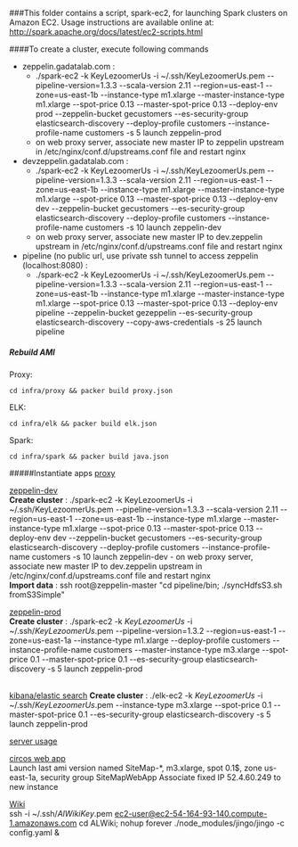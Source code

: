###This folder contains a script, spark-ec2, for launching Spark clusters on
Amazon EC2. Usage instructions are available online at: http://spark.apache.org/docs/latest/ec2-scripts.html

####To create a cluster, execute following commands
  - zeppelin.gadatalab.com :
    - ./spark-ec2 -k KeyLezoomerUs -i ~/.ssh/KeyLezoomerUs.pem --pipeline-version=1.3.3 --scala-version 2.11 --region=us-east-1 --zone=us-east-1b --instance-type m1.xlarge --master-instance-type m1.xlarge --spot-price 0.13 --master-spot-price 0.13 --deploy-env prod --zeppelin-bucket gecustomers --es-security-group elasticsearch-discovery --deploy-profile customers --instance-profile-name customers -s 5 launch zeppelin-prod
    - on web proxy server, associate new master IP to zeppelin upstream in /etc/nginx/conf.d/upstreams.conf file and restart nginx
  - devzeppelin.gadatalab.com :
    - ./spark-ec2 -k KeyLezoomerUs -i ~/.ssh/KeyLezoomerUs.pem --pipeline-version=1.3.3 --scala-version 2.11 --region=us-east-1 --zone=us-east-1b --instance-type m1.xlarge --master-instance-type m1.xlarge --spot-price 0.13 --master-spot-price 0.13 --deploy-env dev --zeppelin-bucket gecustomers --es-security-group elasticsearch-discovery --deploy-profile customers --instance-profile-name customers -s 10 launch zeppelin-dev
    - on web proxy server, associate new master IP to dev.zeppelin upstream in /etc/nginx/conf.d/upstreams.conf file and restart nginx
  - pipeline (no public url, use private ssh tunnel to access zeppelin (localhost:8080) :
    - ./spark-ec2 -k KeyLezoomerUs -i ~/.ssh/KeyLezoomerUs.pem --pipeline-version=1.3.3 --scala-version 2.11 --region=us-east-1 --zone=us-east-1b --instance-type m1.xlarge --master-instance-type m1.xlarge --spot-price 0.13 --master-spot-price 0.13 --deploy-env pipeline --zeppelin-bucket gezeppelin --es-security-group elasticsearch-discovery --copy-aws-credentials -s 25 launch pipeline


##### Rebuild AMI

   Proxy:
   ```
   cd infra/proxy && packer build proxy.json   
   ```

   ELK:
   ```
   cd infra/elk && packer build elk.json   
   ```

   Spark:
   ```
   cd infra/spark && packer build java.json   
   ```
   
#####Instantiate apps
  [proxy](https://*.gadatalab.com)  </br>
  
  [zeppelin-dev](https://devzeppelin.gadatalab.com)  
    **Create cluster** : 
    ./spark-ec2 -k KeyLezoomerUs -i ~/.ssh/KeyLezoomerUs.pem --pipeline-version=1.3.3 --scala-version 2.11 --region=us-east-1 --zone=us-east-1b --instance-type m1.xlarge --master-instance-type m1.xlarge --spot-price 0.13 --master-spot-price 0.13 --deploy-env dev --zeppelin-bucket gecustomers --es-security-group elasticsearch-discovery --deploy-profile customers --instance-profile-name customers -s 10 launch zeppelin-dev
                             - on web proxy server, associate new master IP to dev.zeppelin upstream in /etc/nginx/conf.d/upstreams.conf file and restart nginx  
    **Import data** : ssh root@zeppelin-master "cd pipeline/bin; ./syncHdfsS3.sh fromS3Simple"  </br>
    
  [zeppelin-prod](https://zeppelin.gadatalab.com)  
    **Create cluster** : ./spark-ec2 -k *KeyLezoomerUs* -i ~/.ssh/*KeyLezoomerUs*.pem --pipeline-version=1.3.2 --region=us-east-1 --zone=us-east-1a --instance-type m1.xlarge --deploy-profile customers --instance-profile-name customers --master-instance-type m3.xlarge --spot-price 0.1 --master-spot-price 0.1 --es-security-group elasticsearch-discovery -s 5 launch zeppelin-prod  
    </br>
    
  [kibana/elastic search](https://kibana.gadatalab.com)
    **Create cluster** : ./elk-ec2 -k *KeyLezoomerUs* -i ~/.ssh/*KeyLezoomerUs*.pem --instance-type m3.xlarge --spot-price 0.1 --master-spot-price 0.1 --es-security-group elasticsearch-discovery -s 5 launch zeppelin-prod
    </br>
    
  [server usage](https://serverusage.gadatalab.com)  
    
  [circos web app](https://circos.gadatalab.com)  
    Launch last ami version named SiteMap-*, m3.xlarge, spot 0.1$, zone us-east-1a, security group SiteMapWebApp
       Associate fixed IP 52.4.60.249 to new instance  </br>
    
  [Wiki](https://wiki.gadatalab.com)  
    ssh -i ~/.ssh/*AlWikiKey*.pem ec2-user@ec2-54-164-93-140.compute-1.amazonaws.com
    cd ALWiki; nohup forever ./node_modules/jingo/jingo -c config.yaml &